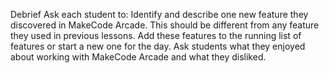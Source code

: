 Debrief
Ask each student to:
Identify and describe one new feature they discovered in MakeCode Arcade.
This should be different from any feature they used in previous lessons.
Add these features to the running list of features or start a new one for the day.
Ask students what they enjoyed about working with MakeCode Arcade and what they disliked.

